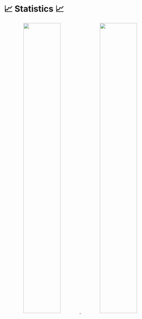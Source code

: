 # 📈 Statistics 📈
<p align="center">
  <a href="https://github.com/alphaverse">
    <picture>
      <source media="(prefers-color-scheme: dark)" srcset="https://github-readme-stats.vercel.app/api?username=alphaverse&count_private=true&show_icons=true&theme=github_dark&hide_title=true&card_width=420&hide_border=true">
      <img src="https://github-readme-stats.vercel.app/api?username=alphaverse&count_private=true&show_icons=true&theme=default&hide_title=true&card_width=420&hide_border=true" width="49.5%"/>
    </picture>
    <picture>
      <source media="(prefers-color-scheme: dark)" srcset="https://github-readme-streak-stats.herokuapp.com/?user=alphaverse&theme=github-dark-blue&hide_border=true&fire=f1ad51">
      <img src="https://github-readme-streak-stats.herokuapp.com/?user=alphaverse&theme=github-light&stroke=424C58&ring=5195F1&currStreakNum=424C58&fire=f1ad51&sideNums=424C58&dates=677689&hide_border=true" width="49.5%"/>
    </picture>
</a>
</p>
